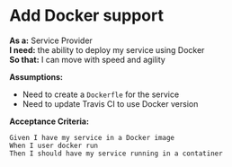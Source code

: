 # Add Docker support

**As a:** Service Provider  
**I need:** the ability to deploy my service using Docker  
**So that:** I can move with speed and agility  

**Assumptions:**

- Need to create a `Dockerfle` for the service
- Need to update Travis CI to use Docker version

**Acceptance Criteria:**

```gherkin
Given I have my service in a Docker image
When I user docker run
Then I should have my service running in a contatiner
```
